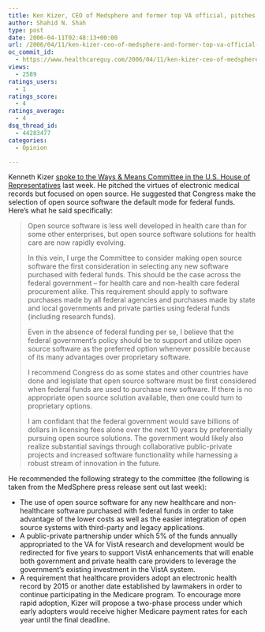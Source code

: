 ```yaml
---
title: Ken Kizer, CEO of Medsphere and former top VA official, pitches open source medical software to Congress
author: Shahid N. Shah
type: post
date: 2006-04-11T02:48:13+00:00
url: /2006/04/11/ken-kizer-ceo-of-medsphere-and-former-top-va-official-pitches-open-source-medical-software/
oc_commit_id:
  - https://www.healthcareguy.com/2006/04/11/ken-kizer-ceo-of-medsphere-and-former-top-va-official-pitches-open-source-medical-software/1478769029
views:
  - 2589
ratings_users:
  - 1
ratings_score:
  - 4
ratings_average:
  - 4
dsq_thread_id:
  - 44283477
categories:
  - Opinion

---
```

Kenneth Kizer [spoke to the Ways & Means Committee in the U.S. House of Representatives][1] last week. He pitched the virtues of electronic medical records but focused on open source. He suggested that Congress make the selection of open source software the default mode for federal funds. Here&#8217;s what he said specifically:

> Open source software is less well developed in health care than for some other enterprises, but open source software solutions for health care are now rapidly evolving.
> 
> In this vein, I urge the Committee to consider making open source software the first consideration in selecting any new software purchased with federal funds. This should be the case across the federal government – for health care and non-health care federal procurement alike. This requirement should apply to software purchases made by all federal agencies and purchases made by state and local governments and private parties using federal funds (including research funds).
> 
> Even in the absence of federal funding per se, I believe that the federal government’s policy should be to support and utilize open source software as the preferred option whenever possible because of its many advantages over proprietary software.
> 
> I recommend Congress do as some states and other countries have done and legislate that open source software must be first considered when federal funds are used to purchase new software. If there is no appropriate open source solution available, then one could turn to proprietary options.
> 
> I am confidant that the federal government would save billions of dollars in licensing fees alone over the next 10 years by preferentially pursuing open source solutions. The government would likely also realize substantial savings through collaborative public-private projects and increased software functionality while harnessing a robust stream of innovation in the future. 

He recommended the following strategy to the committee (the following is taken from the MedSphere press release sent out last week):

  * The use of open source software for any new healthcare and non-healthcare software purchased with federal funds in order to take advantage of the lower costs as well as the easier integration of open source systems with third-party and legacy applications.
  * A public-private partnership under which 5% of the funds annually appropriated to the VA for VistA research and development would be redirected for five years to support VistA enhancements that will enable both government and private health care providers to leverage the government’s existing investment in the VistA system. 
  * A requirement that healthcare providers adopt an electronic health record by 2015 or another date established by lawmakers in order to continue participating in the Medicare program. To encourage more rapid adoption, Kizer will propose a two-phase process under which early adopters would receive higher Medicare payment rates for each year until the final deadline.

 [1]: http://waysandmeans.house.gov/hearings.asp?formmode=view&id=4828